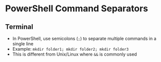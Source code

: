 # PowerShell Command Separators

## Terminal

- In PowerShell, use semicolons (`;`) to separate multiple commands in a single line
- Example: `mkdir folder1; mkdir folder2; mkdir folder3`
- This is different from Unix/Linux where `&&` is commonly used
